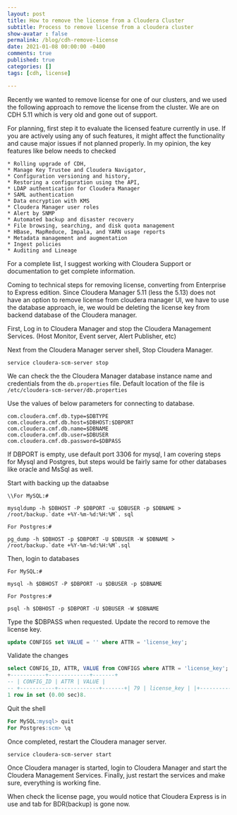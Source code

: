 ```yaml
---
layout: post
title: How to remove the license from a Cloudera Cluster
subtitle: Process to remove license from a cloudera cluster
show-avatar : false
permalink: /blog/cdh-remove-license
date: 2021-01-08 00:00:00 -0400
comments: true
published: true
categories: []
tags: [cdh, license]

---
```


Recently we wanted to remove license for one of our clusters, and we used the following approach to remove the license from the cluster. We are on CDH 5.11 which is very old and gone out of support.

For planning, first step it to evaluate the licensed feature currently in use. If you are actively using any of such features, it might affect the functionality and cause major issues if not planned properly.
 In my opinion, the key features like below needs to checked 
    
    * Rolling upgrade of CDH,
    * Manage Key Trustee and Cloudera Navigator,
    * Configuration versioning and history,
    * Restoring a configuration using the API,
    * LDAP authentication for Cloudera Manager
    * SAML authentication
    * Data encryption with KMS
    * Cloudera Manager user roles
    * Alert by SNMP
    * Automated backup and disaster recovery
    * File browsing, searching, and disk quota management
    * HBase, MapReduce, Impala, and YARN usage reports
    * Metadata management and augmentation
    * Ingest policies
    * Auditing and Lineage

For a complete list, I suggest working with Cloudera Support or documentation to get complete information.

Coming to technical steps for removing license, converting from Enterprise to Express edition. Since Cloudera Manager 5.11 (less the 5.13) does not have an option to remove license from cloudera manager UI, we have to use the database approach, ie, we would be deleting the license key from backend database of the Cloudera manager.

First, Log in to Cloudera Manager and stop the Cloudera Management Services. (Host Monitor, Event server, Alert Publisher, etc)

Next from the Cloudera Manager server shell, Stop Cloudera Manager.
   
```shell
service cloudera-scm-server stop
```

We can check the  the Cloudera Manager database instance name and credentials from the `db.properties` file.
Default location of the file is `/etc/cloudera-scm-server/db.properties`   

Use the values of below parameters for connecting to database.

```hocon
com.cloudera.cmf.db.type=$DBTYPE   
com.cloudera.cmf.db.host=$DBHOST:$DBPORT
com.cloudera.cmf.db.name=$DBNAME
com.cloudera.cmf.db.user=$DBUSER
com.cloudera.cmf.db.password=$DBPASS
```

If DBPORT is empty, use default port 3306 for mysql, I am covering steps for Mysql and Postgres, but steps would be fairly same for other databases like oracle and MsSql as well.

Start with backing up the dataabse

```shell
\\For MySQL:# 

mysqldump -h $DBHOST -P $DBPORT -u $DBUSER -p $DBNAME > /root/backup.`date +%Y-%m-%d:%H:%M`. sql

For Postgres:# 

pg_dump -h $DBHOST -p $DBPORT -U $DBUSER -W $DBNAME > /root/backup.`date +%Y-%m-%d:%H:%M`.sql
```

Then, login to databases
```shell
For MySQL:#

mysql -h $DBHOST -P $DBPORT -u $DBUSER -p $DBNAME

For Postgres:# 

psql -h $DBHOST -p $DBPORT -U $DBUSER -W $DBNAME
```   

Type the $DBPASS when requested.
Update the record to remove the license key.

```sql
update CONFIGS set VALUE = '' where ATTR = 'license_key';
```

Validate the changes

```sql
select CONFIG_ID, ATTR, VALUE from CONFIGS where ATTR = 'license_key';
+-----------+-------------+-------+
-- | CONFIG_ID | ATTR | VALUE |
-- +-----------+-------------+-------+| 79 | license_key | |+-----------+-------------+-------+
1 row in set (0.00 sec)8. 
```

Quit the shell

```sql
For MySQL:mysql> quit
For Postgres:scm> \q
```

Once completed, restart the Cloudera manager server.
   
```shell 
service cloudera-scm-server start
```

Once Cloudera manager is started, login to Cloudera Manager and start the Cloudera Management Services. Finally, just restart the services and make sure, everything is working fine.


When check the license page, you would notice that Cloudera Express is in use and tab for BDR(backup) is gone now.


